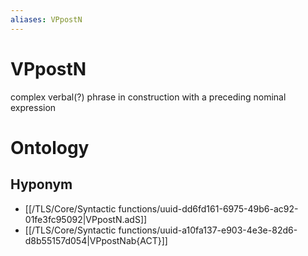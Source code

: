 ```yaml
---
aliases: VPpostN
---
```

# VPpostN

complex verbal(?) phrase in construction with a preceding nominal expression
# Ontology

## Hyponym
- [[/TLS/Core/Syntactic functions/uuid-dd6fd161-6975-49b6-ac92-01fe3fc95092|VPpostN.adS]]
- [[/TLS/Core/Syntactic functions/uuid-a10fa137-e903-4e3e-82d6-d8b55157d054|VPpostNab{ACT}]]